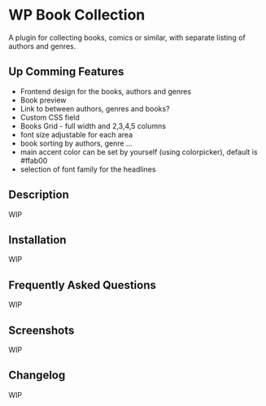 # WP Book Collection #

A plugin for collecting books, comics or similar, with separate listing of authors and genres.

## Up Comming Features ##

* Frontend design for the books, authors and genres
* Book preview
* Link to between authors, genres and books?
* Custom CSS field
* Books Grid - full width and 2,3,4,5 columns
* font size adjustable for each area
* book sorting by authors, genre ...
* main accent color can be set by yourself (using colorpicker), default is #ffab00
* selection of font family for the headlines

## Description ##

WIP

## Installation ##

WIP

## Frequently Asked Questions ##

WIP

## Screenshots ##

WIP

## Changelog ##

WIP


